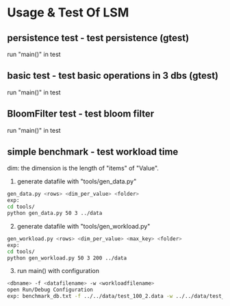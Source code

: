 # Usage & Test Of LSM
## persistence test - test persistence (gtest)
run "main()" in test
## basic test - test basic operations in 3 dbs  (gtest)
run "main()" in test
## BloomFilter test - test bloom filter
run "main()" in test
## simple benchmark - test workload time
dim: the dimension is the length of "items" of "Value".
1. generate datafile with "tools/gen_data.py"
```bash
gen_data.py <rows> <dim_per_value> <folder>
exp:
cd tools/
python gen_data.py 50 3 ../data
```
2. generate datafile with "tools/gen_workload.py"
```bash
gen_workload.py <rows> <dim_per_value> <max_key> <folder>
exp:
cd tools/
python gen_workload.py 50 3 200 ../data
```
3. run main() with configuration
```bash
<dbname> -f <datafilename> -w <workloadfilename>
open Run/Debug Configuration
exp: benchmark_db.txt -f ../../data/test_100_2.data -w ../../data/test_25_2_200.wl (relate to build/examples/simple_benchmark)
```